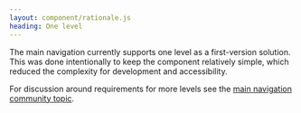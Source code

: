 ```yaml
---
layout: component/rationale.js
heading: One level
---
```


The main navigation currently supports one level as a first-version solution. This was done intentionally to keep the component relatively simple, which reduced the complexity for development and accessibility.

For discussion around requirements for more levels see the [main navigation community topic](https://community.digital.gov.au/t/main-nav).
